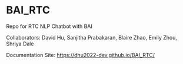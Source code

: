# BAI_RTC
Repo for RTC NLP Chatbot with BAI

Collaborators: David Hu, Sanjitha Prabakaran, Blaire Zhao, Emily Zhou, Shriya Dale

Documentation Site: https://dhu2022-dev.github.io/BAI_RTC/